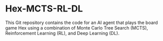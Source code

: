 # Hex-MCTS-RL-DL
This Git repository contains the code for an AI agent that plays the board game Hex using a combination of Monte Carlo Tree Search (MCTS), Reinforcement Learning (RL), and Deep Learning (DL).
